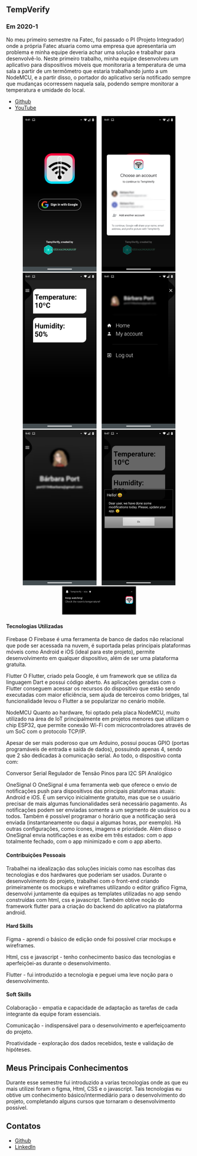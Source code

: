 ## TempVerify

### Em 2020-1
No meu primeiro semestre na Fatec, foi passado o PI (Projeto Integrador) onde a própria Fatec atuaria como uma empresa que apresentaria um problema e minha equipe deveria achar uma solução e trabalhar para desenvolvê-lo. Neste primeiro trabalho, minha equipe desenvolveu um aplicativo para dispositivos móveis que monitoraria a temperatura de uma sala a partir de um termômetro que estaria trabalhando junto a um NodeMCU, e a partir disso, o portador do aplicativo seria notificado sempre que mudanças ocorressem naquela sala, podendo sempre monitorar a temperatura e umidade do local.

- [Github](https://github.com/levizoca/hexagono-fatec) <br>
- [YouTube](https://www.youtube.com/watch?v=AYty7aQO1_A)

<div align="center">
  <img src="https://github.com/levizoca/Portfolio/blob/2020-01/Imagens/tela_inicial.png" width="200" hspace="5"/>
  <img src="https://github.com/levizoca/Portfolio/blob/2020-01/Imagens/login.png" width="200" hspace="5"/>
  <img src="https://github.com/levizoca/Portfolio/blob/2020-01/Imagens/tela_principal.png" width="200" hspace="5"/>
  <img src="https://github.com/levizoca/Portfolio/blob/2020-01/Imagens/menu.png" width="200" hspace="5"/>
  <img src="https://github.com/levizoca/Portfolio/blob/2020-01/Imagens/perfil_usuario.png" width="200" hspace="5"/>
  <img src="https://github.com/levizoca/Portfolio/blob/2020-01/Imagens/notificacao_dentro.png" width="200" hspace="5"/>
  <img src="https://github.com/levizoca/Portfolio/blob/2020-01/Imagens/notificacao_fora.png" width="200" hspace="5"/>
</div>

#### Tecnologias Utilizadas
Firebase
O Firebase é uma ferramenta de banco de dados não relacional que pode ser acessada na nuvem, é suportada pelas principais plataformas móveis como Android e iOS (ideal para este projeto), permite desenvolvimento em qualquer dispositivo, além de ser uma plataforma gratuita.

Flutter
O Flutter, criado pela Google, é um framework que se utiliza da linguagem Dart e possui código aberto. As aplicações geradas com o Flutter conseguem acessar os recursos do dispositivo que estão sendo executadas com maior eficiência, sem ajuda de terceiros como bridges, tal funcionalidade levou o Flutter a se popularizar no cenário mobile.

NodeMCU
Quanto ao hardware, foi optado pela placa NodeMCU, muito utilizado na área de IoT principalmente em projetos menores que utilizam o chip ESP32, que permite conexão Wi-Fi com microcontroladores através de um SoC com o protocolo TCP/IP.

Apesar de ser mais poderoso que um Arduino, possui poucas GPIO (portas programáveis de entrada e saída de dados), possuindo apenas 4, sendo que 2 são dedicadas à comunicação serial. Ao todo, o dispositivo conta com:

Conversor Serial
Regulador de Tensão
Pinos para I2C
SPI
Analógico

OneSignal
O OneSignal é uma ferramenta web que oferece o envio de notificações push para dispositivos das principais plataformas atuais: Android e iOS. É um serviço inicialmente gratuito, mas que se o usuário precisar de mais algumas funcionalidades será necessário pagamento. As notificações podem ser enviadas somente a um segmento de usuários ou a todos. Também é possível programar o horário que a notificação será enviada (instantaneamente ou daqui a algumas horas, por exemplo). Há outras configurações, como ícones, imagens e prioridade. Além disso o OneSignal envia notificações e as exibe em três estados: com o app totalmente fechado, com o app minimizado e com o app aberto.

#### Contribuições Pessoais
Trabalhei na idealização das soluções iniciais como nas escolhas das tecnologias e dos hardwares que poderiam ser usados. Durante o desenvolvimento do projeto, trabalhei com o front-end criando primeiramente os mockups e wireframes utilizando o editor gráfico Figma, desenvolvi juntamente da equipes as templates utilizadas no app sendo construídas com html, css e javascript. Também obtive noção do framework flutter para a criação do backend do aplicativo na plataforma android.

#### Hard Skills
Figma - aprendi o básico de edição onde foi possivel criar mockups e wireframes.

Html, css e javascript - tenho conhecimento basico das tecnologias e aperfeiçõei-as durante o desenvolvimento.

Flutter - fui introduzido a tecnologia e peguei uma leve noção para o desenvolvimento.

#### Soft Skills
Colaboração - empatia e capacidade de adaptação as tarefas de cada integrante da equipe foram essenciais.

Comunicação - indispensável para o desenvolvimento e aperfeiçoamento do projeto.

Proatividade - exploração dos dados recebidos, teste e validação de hipóteses.

## Meus Principais Conhecimentos
Durante esse semestre fui introduzido a varias tecnologias onde as que eu mais utilizei foram o figma, Html, CSS e o javascript. Tais tecnologias eu obtive um conhecimento básico/intermediário para o desenvolvimento do projeto, completando alguns cursos que tornaram o desenvolvimento possível.

## Contatos
* [Github](https://github.com/levizoca)
* [LinkedIn](https://www.linkedin.com/in/levi-motta-5001a2173/)


